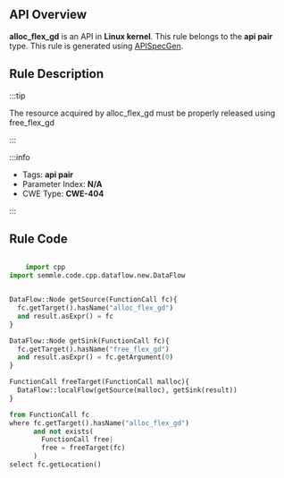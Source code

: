 ---
---


## API Overview
**alloc_flex_gd** is an API in **Linux kernel**. This rule belongs to the **api pair** type. This rule is generated using [APISpecGen](../../tools/APISpecGen).
## Rule Description

:::tip

The resource acquired by alloc_flex_gd must be properly released using free_flex_gd

:::

:::info

- Tags: **api pair**
- Parameter Index: **N/A**
- CWE Type: **CWE-404**

:::

## Rule Code
```python

    import cpp
import semmle.code.cpp.dataflow.new.DataFlow


DataFlow::Node getSource(FunctionCall fc){
  fc.getTarget().hasName("alloc_flex_gd")
  and result.asExpr() = fc
}

DataFlow::Node getSink(FunctionCall fc){
  fc.getTarget().hasName("free_flex_gd")
  and result.asExpr() = fc.getArgument(0)
}

FunctionCall freeTarget(FunctionCall malloc){
  DataFlow::localFlow(getSource(malloc), getSink(result))
}

from FunctionCall fc
where fc.getTarget().hasName("alloc_flex_gd")
      and not exists(
        FunctionCall free| 
        free = freeTarget(fc)
      )
select fc.getLocation()

    
```